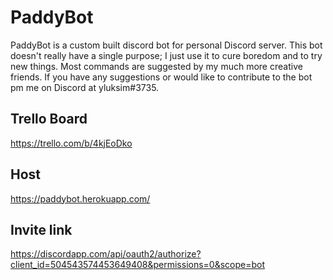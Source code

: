 # PaddyBot
PaddyBot is a custom built discord bot for personal Discord server. This bot doesn't really have a single purpose; 
I just use it to cure boredom and to try new things. Most commands are suggested by my much more creative friends. 
If you have any suggestions or would like to contribute to the bot pm me on Discord at yluksim#3735.

## Trello Board
https://trello.com/b/4kjEoDko

## Host
https://paddybot.herokuapp.com/

## Invite link
https://discordapp.com/api/oauth2/authorize?client_id=504543574453649408&permissions=0&scope=bot
